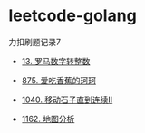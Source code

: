 # leetcode-golang

力扣刷题记录7

* [13. 罗马数字转整数](../../tree/master/leetcode2/罗马数字转整数)

* [875. 爱吃香蕉的珂珂](../../tree/master/leetcode2/爱吃香蕉的珂珂/爱吃香蕉的珂珂.md)

* [1040. 移动石子直到连续II](../../tree/master/leetcode2/移动石子直到连续II/移动石子直到连续II.md)

* [1162. 地图分析](../../tree/master/leetcode2/地图分析/地图分析.md)